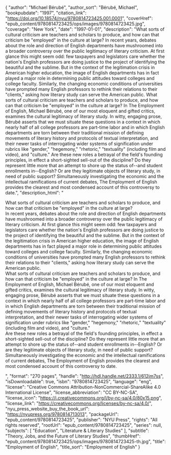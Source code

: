 {
  "author": "Michael Bérubé",
  "author_sort": "Bérubé, Michael",
  "bookpubdate": "1997",
  "citation_link": "https://doi.org/10.18574/nyu/9780814723425.001.0001",
  "coverHref": "epub_content/9780814723425/ops/images/9780814723425.jpg",
  "coverage": "New York",
  "date": "1997-01-01",
  "description": "What sorts of cultural criticism are teachers and scholars to produce, and how can that criticism be \"employed\" in the culture at large? In recent years, debates about the role and direction of English departments have mushroomed into a broader controversy over the public legitimacy of literary criticism. At first glance this might seem odd: few taxpayers and legislators care whether the nation's English professors are doing justice to the project of identifying the beautiful and the sublime. But in the context of the legitimation crisis in American higher education, the image of English departments has in fact played a major role in determining public attitudes toward colleges and college faculty. Similarly, the changing economic conditions of universities have prompted many English professors to rethink their relations to their \"clients,\" asking how literary study can serve the American public. What sorts of cultural criticism are teachers and scholars to produce, and how can that criticism be \"employed\" in the culture at large? In The Employment of English, Michael Bérubé, one of our most eloquent and gifted critics, examines the cultural legitimacy of literary study. In witty, engaging prose, Bérubé asserts that we must situate these questions in a context in which nearly half of all college professors are part-time labor and in which English departments are torn between their traditional mission of defining movements of literary history and protocols of textual interpretation, and their newer tasks of interrogating wider systems of signification under rubrics like \"gender,\" \"hegemony,\" \"rhetoric,\" \"textuality\" (including film and video), and \"culture.\" Are these new roles a betrayal of the field's founding principles, in effect a short-sighted sell-out of the discipline? Do they represent little more that an attempt to shore up the status of--and student enrollments in--English? Or are they legitimate objects of literary study, in need of public support? Simultaneously investigating the economic and the intellectual ramifications of current debates, The Employment of English provides the clearest and most condensed account of this controversy to date.",
  "description_html": "<p>What sorts of cultural criticism are teachers and scholars to produce, and how can that criticism be \"employed\" in the culture at large?<br> In recent years, debates about the role and direction of English departments have mushroomed into a broader controversy over the public legitimacy of literary criticism. At first glance this might seem odd: few taxpayers and legislators care whether the nation's English professors are doing justice to the project of identifying the beautiful and the sublime. But in the context of the legitimation crisis in American higher education, the image of English departments has in fact played a major role in determining public attitudes toward colleges and college faculty. Similarly, the changing economic conditions of universities have prompted many English professors to rethink their relations to their \"clients,\" asking how literary study can serve the American public.<br> What sorts of cultural criticism are teachers and scholars to produce, and how can that criticism be \"employed\" in the culture at large? In The Employment of English, Michael Bérubé, one of our most eloquent and gifted critics, examines the cultural legitimacy of literary study. In witty, engaging prose, Bérubé asserts that we must situate these questions in a context in which nearly half of all college professors are part-time labor and in which English departments are torn between their traditional mission of defining movements of literary history and protocols of textual interpretation, and their newer tasks of interrogating wider systems of signification under rubrics like \"gender,\" \"hegemony,\" \"rhetoric,\" \"textuality\" (including film and video), and \"culture.\"<br> Are these new roles a betrayal of the field's founding principles, in effect a short-sighted sell-out of the discipline? Do they represent little more that an attempt to shore up the status of--and student enrollments in--English? Or are they legitimate objects of literary study, in need of public support? Simultaneously investigating the economic and the intellectual ramifications of current debates, The Employment of English provides the clearest and most condensed account of this controversy to date.</p>",
  "format": "270 pages",
  "handle": "http://hdl.handle.net/2333.1/612jm7ss",
  "isDownloadable": true,
  "isbn": "9780814723425",
  "language": "eng",
  "license": "Creative Commons Attribution-NonCommercial-ShareAlike 4.0 International License",
  "license_abbreviation": "CC BY-NC-SA",
  "license_icon": "https://i.creativecommons.org/l/by-nc-sa/4.0/80x15.png",
  "license_link": "https://creativecommons.org/licenses/by-nc-sa/4.0/",
  "nyu_press_website_buy_the_book_url": "https://nyupress.org/9780814713013",
  "packageUrl": "epub_content/9780814723425",
  "publisher": "NYU Press",
  "rights": "All rights reserved",
  "rootUrl": "epub_content/9780814723425",
  "series": null,
  "subjects": [
    "Education",
    "Literature & Literary Studies"
  ],
  "subtitle": "Theory, Jobs, and the Future of Literary Studies",
  "thumbHref": "epub_content/9780814723425/ops/images/9780814723425-th.jpg",
  "title": "Employment of English",
  "title_sort": "Employment of English"
}
